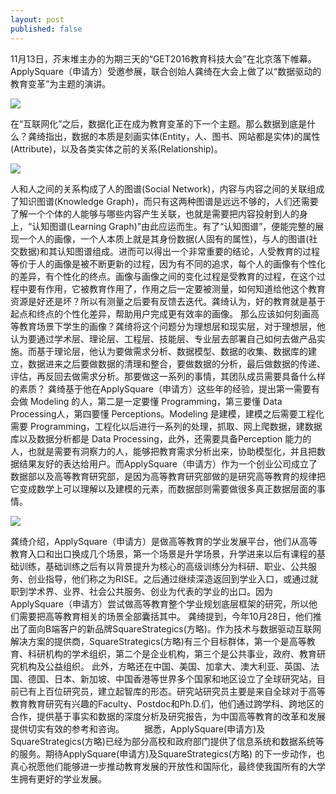 ```yaml
---
layout: post
published: false
---
```

11月13日，芥末堆主办的为期三天的“GET2016教育科技大会”在北京落下帷幕。ApplySquare（申请方）受邀参展，联合创始人龚绮在大会上做了以“数据驱动的教育变革”为主题的演讲。

![]({{site.baseurl}}/image/%E5%9B%BE%E7%89%871.png)

在“互联网化”之后，数据化正在成为教育变革的下一个主题。那么数据到底是什么？龚绮指出，数据的本质是刻画实体(Entity，人、图书、网站都是实体)的属性(Attribute)，以及各类实体之前的关系(Relationship)。

![]({{site.baseurl}}/image/%E5%9B%BE%E7%89%872.png)

人和人之间的关系构成了人的图谱(Social Network)，内容与内容之间的关联组成了知识图谱(Knowledge Graph)，而只有这两种图谱是远远不够的，人们还需要了解一个个体的人能够与哪些内容产生关联，也就是需要把内容投射到人的身上，“认知图谱(Learning Graph)”由此应运而生。有了“认知图谱”，便能完整的展现一个人的画像，一个人本质上就是其身份数据(人固有的属性)，与人的图谱(社交数据)和其认知图谱组成。进而可以得出一个非常重要的结论，人受教育的过程等价于人的画像是被不断更新的过程，因为有不同的追求，每个人的画像有个性化的差异，有个性化的终点。画像与画像之间的变化过程是受教育的过程，在这个过程中要有作用，它被教育作用了，作用之后一定要被测量，如何知道给他这个教育资源是好还是坏？所以有测量之后要有反馈去迭代。龚绮认为，好的教育就是基于起点和终点的个性化差异，帮助用户完成更有效率的画像。
那么应该如何刻画高等教育场景下学生的画像？龚绮将这个问题分为理想层和现实层，对于理想层，他认为要通过学术层、理论层、工程层、技能层、专业层去部署自己如何去做产品实施。而基于理论层，他认为要做需求分析、数据模型、数据的收集、数据库的建立，数据进来之后要做数据的清理和整合，要做数据的分析，最后做数据的传递、评估，再反回去做需求分析。那要做这一系列的事情，其团队成员需要具备什么样的素质？ 龚绮基于他在ApplySquare（申请方）这些年的经验，提出第一需要有会做 Modeling 的人，第二是一定要懂 Programming，第三要懂 Data Processing人，第四要懂 Perceptions。Modeling 是建模，建模之后需要工程化需要 Programming，工程化以后进行一系列的处理，抓取、网上爬数据，建数据库以及数据分析都是 Data Processing，此外，还需要具备Perception 能力的人，也就是需要有洞察力的人，能够把教育需求分析出来，协助模型化，并且把数据结果友好的表达给用户。而ApplySquare（申请方）作为一个创业公司成立了数据部以及高等教育研究部，是因为高等教育研究部做的是研究高等教育的规律把它变成数学上可以理解以及建模的元素，而数据部则需要做很多真正数据层面的事情。

![]({{site.baseurl}}/image/%E5%9B%BE%E7%89%873.png)

龚绮介绍，ApplySquare（申请方）是做高等教育的学业发展平台，他们从高等教育入口和出口换成几个场景，第一个场景是升学场景，升学进来以后有课程的基础训练，基础训练之后有以背景提升为核心的高级训练分为科研、职业、公共服务、创业指导，他们称之为RISE。之后通过继续深造返回到学业入口，或通过就职到学术界、业界、社会公共服务、创业为代表的学业的出口。因为ApplySquare（申请方）尝试做高等教育整个学业规划底层框架的研究，所以他们需要把高等教育相关的场景全部囊括其中。
龚绮提到，今年10月28日，他们推出了面向B端客户的新品牌SquareStrategics(方略)。作为技术与数据驱动互联网解决方案的提供商，SquareStrategics(方略)有三个目标群体，第一个是高等教育、科研机构的学术组织，第二个是企业机构，第三个是公共事业，政府、教育研究机构及公益组织。
此外，方略还在中国、美国、加拿大、澳大利亚、英国、法国、德国、日本、新加坡、中国香港等世界多个国家和地区设立了全球研究站，目前已有上百位研究员，建立起智库的形态。研究站研究员主要是来自全球对于高等教育教育研究有兴趣的Faculty、Postdoc和Ph.D.们，他们通过跨学科、跨地区的合作，提供基于事实和数据的深度分析及研究报告，为中国高等教育的改革和发展提供切实有效的参考和咨询。
　　据悉，ApplySquare(申请方)及SquareStrategics(方略)已经为部分高校和政府部门提供了信息系统和数据系统等的服务。期待ApplySquare(申请方)及SquareStrategics(方略) 的下一步动作，也真心祝愿他们能够进一步推动教育发展的开放性和国际化，最终使我国所有的大学生拥有更好的学业发展。

